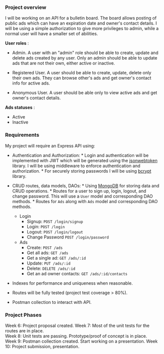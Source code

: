 ### Project overview

I will be working on an API for a bulletin board. The board allows posting of public ads which can have an expiration date and owner's contact details. I will be using a simple authorization to give more privileges to admin, while a normal user will have a smaller set of abilities.

**User roles** :
- Admin. A user with an "admin" role should be able to create, update and delete ads created by any user. Only an admin should be able to update ads that are not their own, either active or inactive.

- Registered User. A user should be able to create, update, delete only their own ads. They can browse other's ads and get owner's contact info for active ads.

- Anonymous User. A user should be able only to view active ads and get owner's contact details.

**Ads statuses** :
- Active
- Inactive


### Requirements

My project will require an Express API using:
- Authentication and Authorization:
        * Login and authentication will be implemented with JWT which will be generated using the [jsonwebtoken](https://www.npmjs.com/package/jsonwebtoken) library. I will be using middleware to enforce authentication and authorization.
        * For securely storing passwords I will be using [bcrypt](https://www.npmjs.com/package/bcrypt) library.


- CRUD routes, data models, DAOs:
        * Using [MongoDB](https://www.mongodb.com/try/download/community) for storing data and CRUD operations.
        * Routes for a user to sign up, login, logout, and change password. This will use a `User` model and corresponding DAO methods.
        * Routes for `Ads` along with `Ads` model and corresponding DAO methods.

    - Login
        - Signup: `POST /login/signup`
        - Login: `POST /login`
        - Logout: `POST /login/logout`
        - Change Password `POST /login/password`
    - Ads 
        - Create: `POST /ads`
        - Get all ads: `GET /ads`
        - Get a single ad: `GET /ads/:id`
        - Update: `PUT /ads/:id`
        - Delete: `DELETE /ads/:id`
        - Get an ad owner contacts: `GET /ads/:id/contacts`

- Indexes for performance and uniqueness when reasonable.
- Routes will be fully tested (project test coverage > 80%).
- Postman collection to interact with API.


### Project Phases
Week 6: Project proposal created.
Week 7: Most of the unit tests for the routes are in place.  
Week 8: Unit tests are passing. Prototype/proof of concept is in place. 
Week 9: Postman collection created. Start working on a presentation.
Week 10: Project submission, presentation.